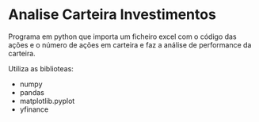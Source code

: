 # Analise Carteira Investimentos
 
Programa em python que importa um ficheiro excel com o código das ações e o número de ações em carteira e faz a análise de performance da carteira.

Utiliza as biblioteas:
 * numpy 
 * pandas
* matplotlib.pyplot
* yfinance
